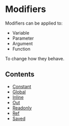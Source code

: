 # Modifiers

Modifiers can be applied to:

- Variable
- Parameter
- Argument
- Function

To change how they behave.

## Contents

- [Constant](Constant.md)
- [Global](Global.md)
- [Inline](Inline.md)
- [Out](Out.md)
- [Readonly](Readonly.md)
- [Ref](Ref.md)
- [Saved](Saved.md)
